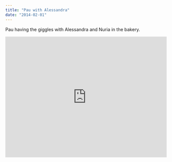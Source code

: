 ```yaml
---
title: "Pau with Alessandra"
date: "2014-02-01"
---
```


Pau having the giggles with Alessandra and Nuria in the bakery.

<div style="padding:75% 0 0 0;position:relative;"><iframe src="https://player.vimeo.com/video/993581632?badge=0&amp;autopause=0&amp;player_id=0&amp;app_id=58479" frameborder="0" allow="autoplay; fullscreen; picture-in-picture; clipboard-write" style="position:absolute;top:0;left:0;width:100%;height:100%;" title="tumblr_n0b666ANfM1r16syi"></iframe></div><script src="https://player.vimeo.com/api/player.js"></script>
